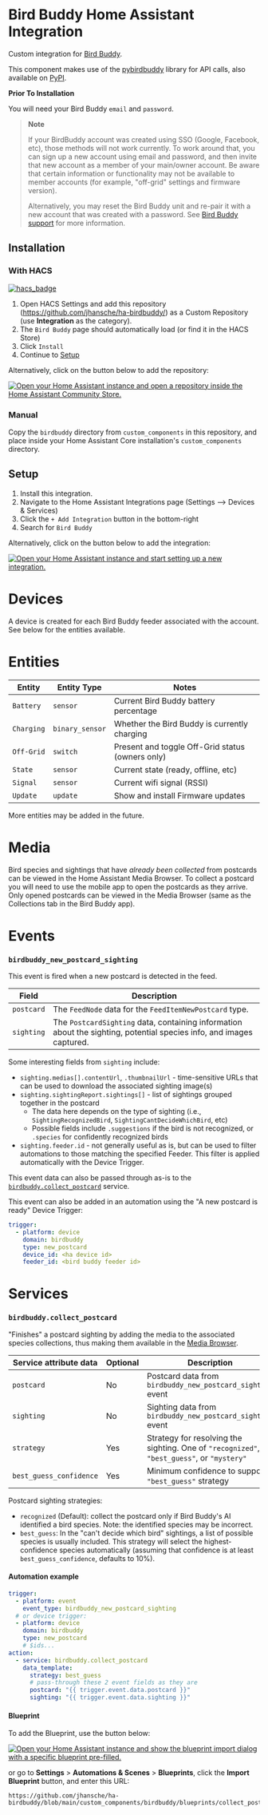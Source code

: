 # Bird Buddy Home Assistant Integration

Custom integration for [Bird Buddy](https://mybirdbuddy.com/).

This component makes use of the [pybirdbuddy](https://github.com/jhansche/pybirdbuddy) library
for API calls, also available on [PyPI](https://pypi.org/project/pybirdbuddy/).

**Prior To Installation**

You will need your Bird Buddy `email` and `password`.

> **Note**
>
> If your BirdBuddy account was created using SSO (Google, Facebook, etc), those methods will
> not work currently. To work around that, you can sign up a new account using email and password,
> and then invite that new account as a member of your main/owner account. Be aware that certain
> information or functionality may not be available to member accounts (for example, "off-grid"
> settings and firmware version).
>
> Alternatively, you may reset the Bird Buddy unit and re-pair it with a new account that was created
> with a password. See [Bird Buddy support](https://support.mybirdbuddy.com/hc/en-us/articles/9764938883089-Connecting-Bird-Buddy-to-a-different-Wi-Fi-network)
> for more information.

## Installation

### With HACS

[![hacs_badge](https://img.shields.io/badge/HACS-Custom-41BDF5.svg)](https://github.com/hacs/integration)

1. Open HACS Settings and add this repository (https://github.com/jhansche/ha-birdbuddy/)
   as a Custom Repository (use **Integration** as the category).
2. The `Bird Buddy` page should automatically load (or find it in the HACS Store)
3. Click `Install`
4. Continue to [Setup](README.md#Setup)

Alternatively, click on the button below to add the repository:

[![Open your Home Assistant instance and open a repository inside the Home Assistant Community Store.](https://my.home-assistant.io/badges/hacs_repository.svg)](https://my.home-assistant.io/redirect/hacs_repository/?category=Integration&repository=ha-birdbuddy&owner=jhansche)

### Manual

Copy the `birdbuddy` directory from `custom_components` in this repository,
and place inside your Home Assistant Core installation's `custom_components` directory.

## Setup

1. Install this integration.
2. Navigate to the Home Assistant Integrations page (Settings --> Devices & Services)
3. Click the `+ Add Integration` button in the bottom-right
4. Search for `Bird Buddy`

Alternatively, click on the button below to add the integration:

[![Open your Home Assistant instance and start setting up a new integration.](https://my.home-assistant.io/badges/config_flow_start.svg)](https://my.home-assistant.io/redirect/config_flow_start/?domain=birdbuddy)

# Devices

A device is created for each Bird Buddy feeder associated with the account. See below for the entities available.

# Entities

| Entity     | Entity Type     | Notes                                            |
| ---------- | --------------- | ------------------------------------------------ |
| `Battery`  | `sensor`        | Current Bird Buddy battery percentage            |
| `Charging` | `binary_sensor` | Whether the Bird Buddy is currently charging     |
| `Off-Grid` | `switch`        | Present and toggle Off-Grid status (owners only) |
| `State`    | `sensor`        | Current state (ready, offline, etc)              |
| `Signal`   | `sensor`        | Current wifi signal (RSSI)                       |
| `Update`   | `update`        | Show and install Firmware updates                |

More entities may be added in the future.

# Media

Bird species and sightings that have _already been collected_ from postcards can be viewed in the
Home Assistant Media Browser. To collect a postcard you will need to use the mobile app to open the
postcards as they arrive. Only opened postcards can be viewed in the Media Browser (same as the
Collections tab in the Bird Buddy app).

# Events

### `birdbuddy_new_postcard_sighting`

This event is fired when a new postcard is detected in the feed.

| Field      | Description                                                                                                          |
| ---------- | -------------------------------------------------------------------------------------------------------------------- |
| `postcard` | The `FeedNode` data for the `FeedItemNewPostcard` type.                                                              |
| `sighting` | The `PostcardSighting` data, containing information about the sighting, potential species info, and images captured. |

Some interesting fields from `sighting` include:

- `sighting.medias[].contentUrl`, `.thumbnailUrl` - time-sensitive URLs that can be used to download the associated sighting image(s)
- `sighting.sightingReport.sightings[]` - list of sightings grouped together in the postcard
  - The data here depends on the type of sighting (i.e., `SightingRecognizedBird`, `SightingCantDecideWhichBird`, etc)
  - Possible fields include `.suggestions` if the bird is not recognized, or `.species` for confidently recognized birds
- `sighting.feeder.id` - not generally useful as is, but can be used to filter automations to those matching the specified Feeder.
  This filter is applied automatically with the Device Trigger.

This event data can also be passed through as-is to the [`birdbuddy.collect_postcard`](#birdbuddycollect_postcard) service.

This event can also be added in an automation using the "A new postcard is ready" Device Trigger:

```yaml
trigger:
  - platform: device
    domain: birdbuddy
    type: new_postcard
    device_id: <ha device id>
    feeder_id: <bird buddy feeder id>
```

# Services

### `birdbuddy.collect_postcard`

"Finishes" a postcard sighting by adding the media to the associated species collections, thus making them available in the [Media Browser](#media).

| Service attribute data  | Optional | Description                                                                                |
| ----------------------- | -------- | ------------------------------------------------------------------------------------------ |
| `postcard`              | No       | Postcard data from `birdbuddy_new_postcard_sighting` event                                 |
| `sighting`              | No       | Sighting data from `birdbuddy_new_postcard_sighting` event                                 |
| `strategy`              | Yes      | Strategy for resolving the sighting. One of `"recognized"`, `"best_guess"`, or `"mystery"` |
| `best_guess_confidence` | Yes      | Minimum confidence to support `"best_guess"` strategy                                      |

Postcard sighting strategies:

- `recognized` (Default): collect the postcard only if Bird Buddy's AI identified a bird species. Note: the identified species may be incorrect.
- `best_guess`: In the "can't decide which bird" sightings, a list of possible species is usually included. This strategy will select the
highest-confidence species automatically (assuming that confidence is at least `best_guess_confidence`, defaults to 10%).
<!-- * `mystery`: If the bird is not recognized and no species meets the confidence threshold, collect the sighting as a "Mystery Visitor".
  NOTE: Mystery Visitor is not yet implemented. -->

#### Automation example

```yaml
trigger:
  - platform: event
    event_type: birdbuddy_new_postcard_sighting
  # or device trigger:
  - platform: device
    domain: birdbuddy
    type: new_postcard
    # $ids...
action:
  - service: birdbuddy.collect_postcard
    data_template:
      strategy: best_guess
      # pass-through these 2 event fields as they are
      postcard: "{{ trigger.event.data.postcard }}"
      sighting: "{{ trigger.event.data.sighting }}"
```

#### Blueprint

To add the Blueprint, use the button below:

[![Open your Home Assistant instance and show the blueprint import dialog with a specific blueprint pre-filled.](https://my.home-assistant.io/badges/blueprint_import.svg)](https://my.home-assistant.io/redirect/blueprint_import/?blueprint_url=https%3A%2F%2Fgithub.com%2Fjhansche%2Fha-birdbuddy%2Fblob%2Fmain%2Fcustom_components%2Fbirdbuddy%2Fblueprints%2Fcollect_postcard.yaml)

or go to **Settings** > **Automations & Scenes** > **Blueprints**, click the **Import Blueprint** button, and enter this URL:

```
https://github.com/jhansche/ha-birdbuddy/blob/main/custom_components/birdbuddy/blueprints/collect_postcard.yaml
```
